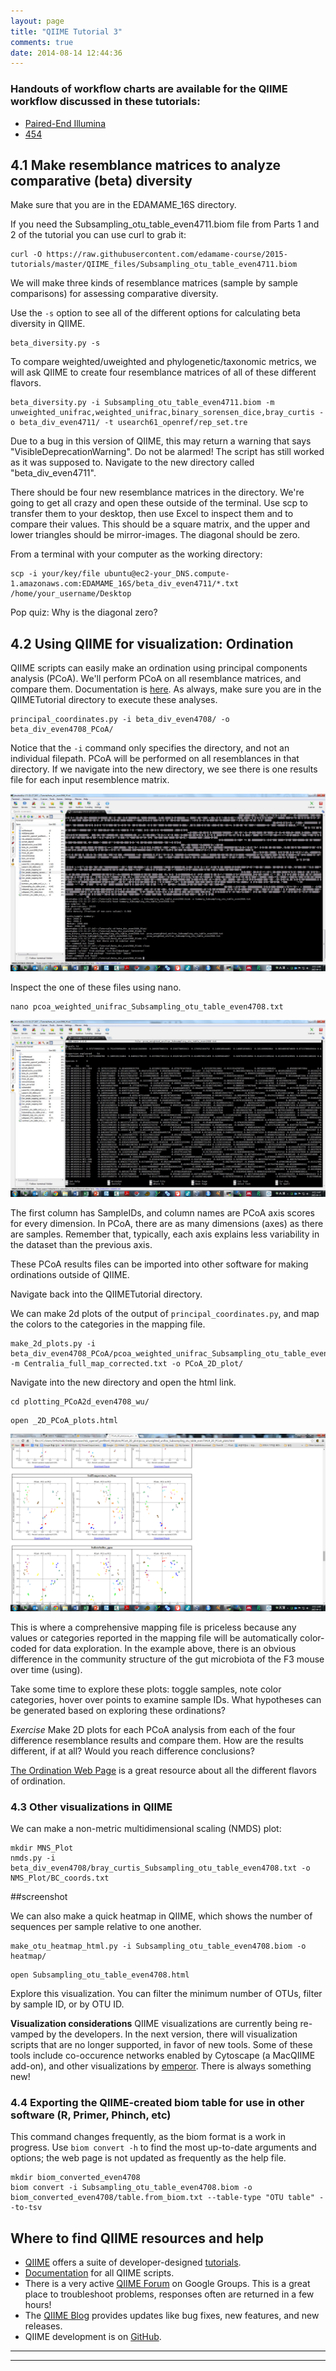 ```yaml
---
layout: page
title: "QIIME Tutorial 3"
comments: true
date: 2014-08-14 12:44:36
---
```

### Handouts of workflow charts are available for the QIIME workflow discussed in these tutorials:
-  [Paired-End Illumina](https://github.com/edamame-course/docs/tree/gh-pages/extra/Handouts/QIIMEFlowChart_IlluminaPairedEnds_13aug2014.pdf?raw=true)
-  [454](https://github.com/edamame-course/docs/tree/gh-pages/extra/Handouts/QIIMEFlowChart_454_13aug2014.pdf?raw=true)


## 4.1 Make resemblance matrices to analyze comparative (beta) diversity
Make sure that you are in the EDAMAME_16S directory.  

If you need the Subsampling_otu_table_even4711.biom file from Parts 1 and 2 of the tutorial you can use curl to grab it:
```
curl -O https://raw.githubusercontent.com/edamame-course/2015-tutorials/master/QIIME_files/Subsampling_otu_table_even4711.biom
```
 
We will make three kinds of resemblance matrices (sample by sample comparisons) for assessing comparative diversity.

Use the `-s` option to see all of the different options for calculating beta diversity in QIIME.

```
beta_diversity.py -s
```

To compare weighted/uweighted and phylogenetic/taxonomic metrics, we will ask QIIME to create four resemblance matrices of all of these different flavors.

```
beta_diversity.py -i Subsampling_otu_table_even4711.biom -m unweighted_unifrac,weighted_unifrac,binary_sorensen_dice,bray_curtis -o beta_div_even4711/ -t usearch61_openref/rep_set.tre
```
Due to a bug in this version of QIIME, this may return a warning that says "VisibleDeprecationWarning". Do not be alarmed! The script has still worked as it was supposed to. Navigate to the new directory called "beta_div_even4711". 

There should be four new resemblance matrices in the directory.  We're going to get all crazy and open these outside of the terminal. Use scp to transfer them to your desktop, then use Excel to inspect them and to compare their values.  This should be a square matrix, and the upper and lower triangles should be mirror-images.  The diagonal should be zero.

From a terminal with your computer as the working directory:

```
scp -i your/key/file ubuntu@ec2-your_DNS.compute-1.amazonaws.com:EDAMAME_16S/beta_div_even4711/*.txt /home/your_username/Desktop
```


Pop quiz:  Why is the diagonal zero?


## 4.2 Using QIIME for visualization:  Ordination

QIIME scripts can easily make an ordination using principal components analysis (PCoA). We'll perform PCoA on all resemblance matrices, and compare them.  Documentation is [here](http://qiime.org/scripts/principal_coordinates.html).  As always, make sure you are in the QIIMETutorial directory to execute these analyses.


```
principal_coordinates.py -i beta_div_even4708/ -o beta_div_even4708_PCoA/
```

Notice that the `-i` command only specifies the directory, and not an individual filepath.  PCoA will be performed on all resemblances in that directory.  If we navigate into the new directory, we see there is one results file for each input resemblence matrix.

![img17](../img/pcoa_directory.jpg)

Inspect the one of these files using nano.

```
nano pcoa_weighted_unifrac_Subsampling_otu_table_even4708.txt
```

![img18](../img/pcoa_table.jpg)

The first column has SampleIDs, and column names are PCoA axis scores for every dimension.  In PCoA, there are as many dimensions (axes) as there are samples. Remember that, typically, each axis explains less variability in the dataset than the previous axis.

These PCoA results files can be imported into other software for making ordinations outside of QIIME.

Navigate back into the QIIMETutorial directory.

We can make 2d plots of the output of `principal_coordinates.py`, and map the colors to the categories in the mapping file.

```
make_2d_plots.py -i beta_div_even4708_PCoA/pcoa_weighted_unifrac_Subsampling_otu_table_even4708.txt -m Centralia_full_map_corrected.txt -o PCoA_2D_plot/
```

Navigate into the new directory and open the html link.
```
cd plotting_PCoA2d_even4708_wu/
```

```
open _2D_PCoA_plots.html
```

![img19](../img/pcoa_2D.png)

This is where  a comprehensive mapping file is priceless because any values or categories reported in the mapping file will be automatically color-coded for data exploration.  In the example above, there is an obvious difference in the community structure of the gut microbiota of the F3 mouse over time (using).

Take some time to explore these plots: toggle samples, note color categories, hover over points to examine sample IDs.  What hypotheses can be generated based on exploring these ordinations?

*Exercise*
Make 2D plots for each PCoA analysis from each of the four difference resemblance results and compare them.  How are the results different, if at all?  Would you reach difference conclusions?

[The Ordination Web Page](http://ordination.okstate.edu/) is a great resource about all the different flavors of ordination.

### 4.3  Other visualizations in QIIME
We can make a non-metric multidimensional scaling (NMDS) plot:

```
mkdir MNS_Plot
nmds.py -i beta_div_even4708/bray_curtis_Subsampling_otu_table_even4708.txt -o NMS_Plot/BC_coords.txt
```
##screenshot

We can also make a quick heatmap in QIIME, which shows the number of sequences per sample relative to one another.

```
make_otu_heatmap_html.py -i Subsampling_otu_table_even4708.biom -o heatmap/
```

```
open Subsampling_otu_table_even4708.html
```

Explore this visualization.  You can filter the minimum number of OTUs, filter by sample ID, or by OTU ID.  

**Visualization considerations**
QIIME visualizations are currently being re-vamped by the developers.  In the next version, there will visualization scripts that are no longer supported, in favor of new tools.  Some of these tools include co-occurence networks enabled by Cytoscape (a MacQIIME add-on), and other visualizations by [emperor](http://biocore.github.io/emperor/).  There is always something new!


### 4.4  Exporting the QIIME-created biom table for use in other software (R, Primer, Phinch, etc)
This command changes frequently, as the biom format is a work in progress.  Use `biom convert -h` to find the most up-to-date arguments and options; the web page is not updated as frequently as the help file.

```
mkdir biom_converted_even4708
biom convert -i Subsampling_otu_table_even4708.biom -o biom_converted_even4708/table.from_biom.txt --table-type "OTU table" --to-tsv

```


## Where to find QIIME resources and help
*  [QIIME](qiime.org) offers a suite of developer-designed [tutorials](http://www.qiime.org/tutorials/tutorial.html).
*  [Documentation](http://www.qiime.org/scripts/index.html) for all QIIME scripts.
*  There is a very active [QIIME Forum](https://groups.google.com/forum/#!forum/qiime-forum) on Google Groups.  This is a great place to troubleshoot problems, responses often are returned in a few hours!
*  The [QIIME Blog](http://qiime.wordpress.com/) provides updates like bug fixes, new features, and new releases.
*  QIIME development is on [GitHub](https://github.com/biocore/qiime).

-----------------------------------------------
-----------------------------------------------

